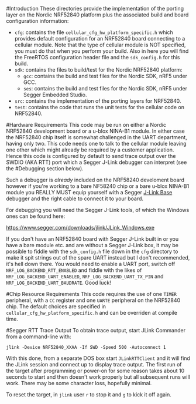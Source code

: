#Introduction
These directories provide the implementation of the porting layer on the Nordic NRF52840 platform plus the associated build and board configuration information:

- `cfg`: contains the file `cellular_cfg_hw_platform_specific.h` which provides default configuration for an NRF52840 board connecting to a cellular module.  Note that the type of cellular module is NOT specified, you must do that when you perform your build.  Also in here you will find the FreeRTOS configuration header file and the `sdk_config.h` for this build.
- `sdk`: contains the files to build/test for the Nordic NRF52840 platform:
  - `gcc`: contains the build and test files for the Nordic SDK, nRF5 under GCC.
  - `ses`: contains the build and test files for the Nordic SDK, nRF5 under Segger Embedded Studio.
- `src`: contains the implementation of the porting layers for NRF52840.
- `test`: contains the code that runs the unit tests for the cellular code on NRF52840.

#Hardware Requirements
This code may be run on either a Nordic NRF52840 development board or a u-blox NINA-B1 module.  In either case the NRF52840 chip itself is somewhat challenged in the UART department, having only two.  This code needs one to talk to the cellular module leaving one other which might already be required by a customer application.  Hence this code is configured by default to send trace output over the SWDIO (AKA RTT) port which a Segger J-Link debugger can interpret (see the #Debugging section below).

Such a debugger is *already* included on the NRF58240 develoment board however if you're working to a bare NF58240 chip or a bare u-blox NINA-B1 module you REALLY MUST equip yourself with a Segger [J-Link Base](https://www.segger.com/products/debug-probes/j-link/models/j-link-base/) debugger and the right cable to connect it to your board.

For debugging you will need the Segger J-Link tools, of which the Windows ones can be found here:

https://www.segger.com/downloads/jlink/JLink_Windows.exe

If you don't have an NRF52840 board with Segger J-Link built in or you have a bare module etc. and are without a Segger J-Link box, it may be possible to fiddle with the `sdk_config.h` file down in the `cfg` directory to make it spit strings out of the spare UART instead but I don't recommended, it's hell down there.  You would need to enable a UART port, switch off `NRF_LOG_BACKEND_RTT_ENABLED` and fiddle with the likes of `NRF_LOG_BACKEND_UART_ENABLED`, `NRF_LOG_BACKEND_UART_TX_PIN` and `NRF_LOG_BACKEND_UART_BAUDRATE`.  Good luck!

#Chip Resource Requirements
This code requires the use of one `TIMER` peripheral, with a `CC` register and one `UARTE` peripheral on the NRF52840 chip.  The default choices are specified in `cellular_cfg_hw_platform_specific.h` and can be overriden at compile time.

#Segger RTT Trace Output
To obtain trace output, start JLink Commander from a command-line with:

```
jlink -Device NRF52840_XXAA -If SWD -Speed 500 -Autoconnect 1
```

With this done, from a separate DOS box start `JLinkRTTClient` and it will find the JLink session and connect up to display trace output.  The first run of the target after programming or power-on for some reason takes about 10 seconds to start and then doesn't work properly but all subsequent runs will work.  There may be some character loss, hopefully minimal.

To reset the target, in `jlink` user `r` to stop it and `g` to kick it off again.

